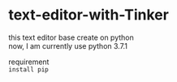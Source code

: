 # text-editor-with-Tinker

this text editor base create on python        
now, I am currently use python 3.7.1    

requirement         
``` install pip ```       
